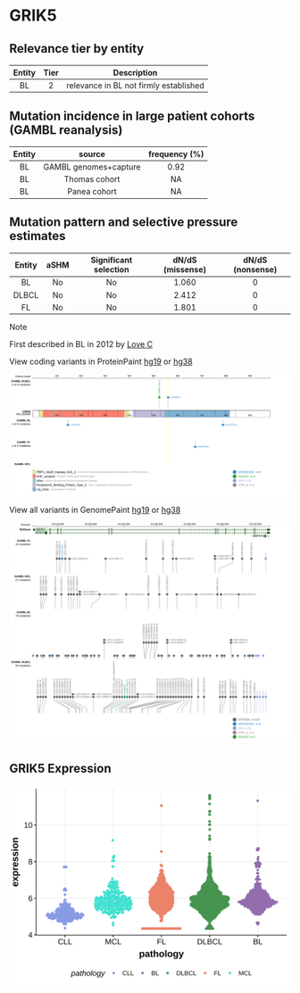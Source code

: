 # GRIK5

## Relevance tier by entity

|Entity|Tier|Description                           |
|:------:|:----:|--------------------------------------|
|BL    |2   |relevance in BL not firmly established|

## Mutation incidence in large patient cohorts (GAMBL reanalysis)

|Entity|source               |frequency (%)|
|:------:|:---------------------:|:-------------:|
|BL    |GAMBL genomes+capture|0.92         |
|BL    |Thomas cohort        |  NA         |
|BL    |Panea cohort         |  NA         |

## Mutation pattern and selective pressure estimates

|Entity|aSHM|Significant selection|dN/dS (missense)|dN/dS (nonsense)|
|:------:|:----:|:---------------------:|:----------------:|:----------------:|
|BL    |No  |No                   |1.060           |0               |
|DLBCL |No  |No                   |2.412           |0               |
|FL    |No  |No                   |1.801           |0               |


> [!NOTE]
> First described in BL in 2012 by [Love C](https://pubmed.ncbi.nlm.nih.gov/23143597)


View coding variants in ProteinPaint [hg19](https://morinlab.github.io/LLMPP/GAMBL/GRIK5_protein.html)  or [hg38](https://morinlab.github.io/LLMPP/GAMBL/GRIK5_protein_hg38.html)

![image](images/proteinpaint/GRIK5_NM_002088.svg)

View all variants in GenomePaint [hg19](https://morinlab.github.io/LLMPP/GAMBL/GRIK5.html)  or [hg38](https://morinlab.github.io/LLMPP/GAMBL/GRIK5_hg38.html)

![image](images/proteinpaint/GRIK5.svg)
## GRIK5 Expression
![image](images/gene_expression/GRIK5_by_pathology.svg)
<!-- ORIGIN: loveGeneticLandscapeMutations2012 -->
